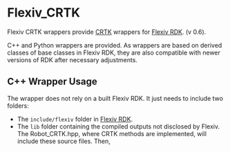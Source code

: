 # Flexiv_CRTK
Flexiv CRTK wrappers provide [CRTK](https://github.com/collaborative-robotics/documentation/wiki) wrappers for [Flexiv RDK](https://github.com/flexivrobotics/flexiv_rdk). (v 0.6). 

C++ and Python wrappers are provided. As wrappers are based on derived classes of base classes in Flexiv RDK, they are also compatible with newer versions of RDK after necessary adjustments.

## C++ Wrapper Usage
The wrapper does not rely on a built Flexiv RDK. It just needs to include two folders:
- The `include/flexiv` folder in [Flexiv RDK](https://github.com/flexivrobotics/flexiv_rdk).
- The `lib` folder containing the compiled outputs not disclosed by Flexiv.
The Robot_CRTK.hpp, where CRTK methods are implemented, will include these source files. Then,  
